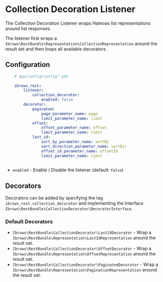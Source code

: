 # Collection Decoration Listener

The Collection Decoration Listener wraps Hateoas list representations around list responses.

The listener first wraps a `Ibrows\RestBundle\Representation\CollectionRepresentation` around the result set and then loops all available decorators. 
 
## Configuration
```yaml
    # app/config/config*.yml
    
    ibrows_rest:
        listener:
            collection_decorator:
                enabled: false
        decorator:
            paginated:
                page_parameter_name: page
                limit_parameter_name: limit
            offset:
                offset_parameter_name: offset
                limit_parameter_name: limit
            last_id:
                sort_by_parameter_name: sortBy
                sort_direction_parameter_name: sortDir
                offset_id_parameter_name: offsetId
                limit_parameter_name: limit
               
```
 - `enabled` - Enable / Disable the listener (default: `false`)
 
## Decorators
Decorators can be added by specifying the tag `ibrows_rest.collection_decorator` and implementing the Interface `Ibrows\RestBundle\CollectionDecorator\DecoratorInterface`.

### Default Decorators
 - `Ibrows\RestBundle\CollectionDecorator\LastIdDecorator` - Wrap a `Ibrows\RestBundle\Representation\LastIdRepresentation` around the result set.
 - `Ibrows\RestBundle\CollectionDecorator\OffsetDecorator` - Wrap a `Ibrows\RestBundle\Representation\OffsetRepresentation` around the result set.
 - `Ibrows\RestBundle\CollectionDecorator\PaginatedDecorator` - Wrap a `Ibrows\RestBundle\Representation\PaginationRepresentation` around the result set.